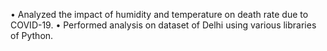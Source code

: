 • Analyzed the impact of humidity and temperature on death rate due to COVID-19.
• Performed analysis on dataset of Delhi using various libraries of Python.
